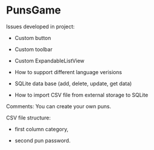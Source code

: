 # PunsGame

Issues developed in project:

- Custom button

- Custom toolbar

- Custom ExpandableListView

- How to support different language verisions

- SQLite data base (add, delete, update, get data)

- How to import CSV file from external storage to SQLite


Comments: 
You can create your own puns.

CSV file structure: 

- first column category, 

- second pun password. 

